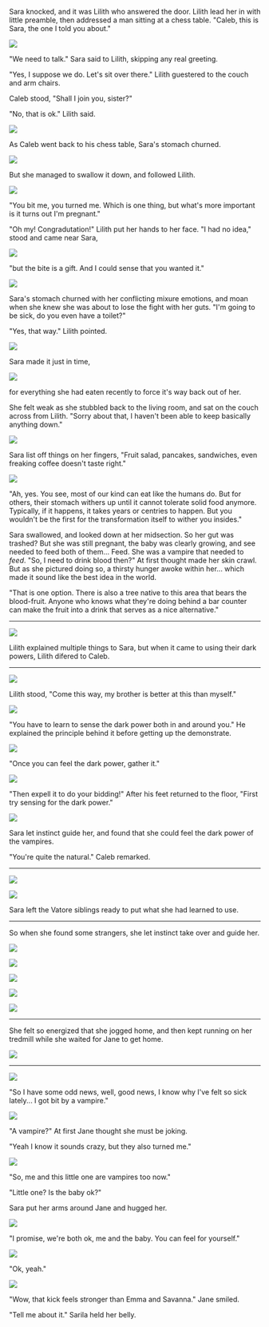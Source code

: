 Sara knocked, and it was Lilith who answered the door. Lilith lead her in with little preamble, then addressed a man sitting at a chess table. "Caleb, this is Sara, the one I told you about."

![](12-12-17_6-50-14%C2%A0PM.png)

"We need to talk." Sara said to Lilith, skipping any real greeting.

"Yes, I suppose we do. Let's sit over there." Lilith guestered to the couch and arm chairs.

Caleb stood, "Shall I join you, sister?"

"No, that is ok." Lilith said.

![](12-12-17_7-16-22%C2%A0PM.png)

As Caleb went back to his chess table, Sara's stomach churned.

![](12-12-17_7-16-38%C2%A0PM.png)

But she managed to swallow it down, and followed Lilith.

![](12-12-17_6-54-32%C2%A0PM.png)

"You bit me, you turned me. Which is one thing, but what's more important is it turns out I'm pregnant."

"Oh my! Congradutation!" Lilith put her hands to her face. "I had no idea," stood and came near Sara,

![](12-12-17_6-53-52%C2%A0PM.png)

"but the bite is a gift. And I could sense that you wanted it."

![](12-12-17_6-53-20%C2%A0PM.png)

Sara's stomach churned with her conflicting mixure emotions, and moan when she knew she was about to lose the fight with her guts. "I'm going to be sick, do you even have a toilet?"

"Yes, that way." Lilith pointed.

![](12-12-17_7-01-00%C2%A0PM.png)

Sara made it just in time,

![](12-12-17_7-01-22%C2%A0PM.png)

for everything she had eaten recently to force it's way back out of her.

She felt weak as she stubbled back to the living room, and sat on the couch across from Lilith. "Sorry about that, I haven't been able to keep basically anything down."

![](12-12-17_7-06-28%C2%A0PM.png)

Sara list off things on her fingers, "Fruit salad, pancakes, sandwiches, even freaking coffee doesn't taste right."

![](12-12-17_7-04-23%C2%A0PM.png)

"Ah, yes. You see, most of our kind can eat like the humans do. But for others, their stomach withers up until it cannot tolerate solid food anymore. Typically, if it happens, it takes years or centries to happen. But you wouldn't be the first for the transformation itself to wither you insides."

Sara swallowed, and looked down at her midsection. So her gut was trashed? But she was still pregnant, the baby was clearly growing, and see needed to feed both of them... Feed. She was a vampire that needed to *feed*. "So, I need to drink blood then?" At first thought made her skin crawl. But as she pictured doing so, a thirsty hunger awoke within her... which made it sound like the best idea in the world.

"That is one option. There is also a tree native to this area that bears the blood-fruit. Anyone who knows what they're doing behind a bar counter can make the fruit into a drink that serves as a nice alternative."

----

![](12-12-17_7-06-53%C2%A0PM.png)

Lilith explained multiple things to Sara, but when it came to using their dark powers, Lilith difered to Caleb.

----

![](12-12-17_7-07-18%C2%A0PM.png)

Lilith stood, "Come this way, my brother is better at this than myself."

![](12-12-17_7-09-40%C2%A0PM.png)

"You have to learn to sense the dark power both in and around you." He explained the principle behind it before getting up the demonstrate.

![](12-12-17_7-13-56%C2%A0PM.png)

"Once you can feel the dark power, gather it."

![](12-12-17_7-14-07%C2%A0PM.png)

"Then expell it to do your bidding!" After his feet returned to the floor, "First try sensing for the dark power."

![](12-12-17_7-15-34%C2%A0PM.png)

Sara let instinct guide her, and found that she could feel the dark power of the vampires.

"You're quite the natural." Caleb remarked.

----

![](12-12-17_7-08-51%C2%A0PM.png)

![](12-12-17_7-08-23%C2%A0PM.png)

Sara left the Vatore siblings ready to put what she had learned to use.

----

So when she found some strangers, she let instinct take over and guide her.

![](12-12-17_7-19-22%C2%A0PM.png)

![](12-12-17_7-18-25%C2%A0PM.png)

![](12-12-17_7-18-40%C2%A0PM.png)

![](12-12-17_7-20-53%C2%A0PM.png)

![](12-12-17_7-21-06%C2%A0PM.png)

----

She felt so energized that she jogged home, and then kept running on her tredmill while she waited for Jane to get home.

![](12-12-17_7-24-21%C2%A0PM.png)

----

![](12-12-17_7-40-04%C2%A0PM.png)

"So I have some odd news, well, good news, I know why I've felt so sick lately... I got bit by a vampire."

![](12-12-17_7-40-11%C2%A0PM.png)

"A vampire?" At first Jane thought she must be joking.

"Yeah I know it sounds crazy, but they also turned me."

![](12-12-17_7-40-22%C2%A0PM.png)

"So, me and this little one are vampires too now."

"Little one? Is the baby ok?"

Sara put her arms around Jane and hugged her.

![](12-12-17_7-41-26%C2%A0PM.png)

"I promise, we're both ok, me and the baby. You can feel for yourself."

![](12-12-17_7-42-33%C2%A0PM.png)

"Ok, yeah."

![](12-12-17_7-40-47%C2%A0PM.png)

"Wow, that kick feels stronger than Emma and Savanna." Jane smiled.

"Tell me about it." Sarila held her belly.
